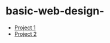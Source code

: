 # basic-web-design-

<ul>
    <li><a href="Project1/index.html" target= "blank">Project 1</a></li>
    <li><a href="project2/index.html" target= "blank">Project 2</a></li>
</ul>
    